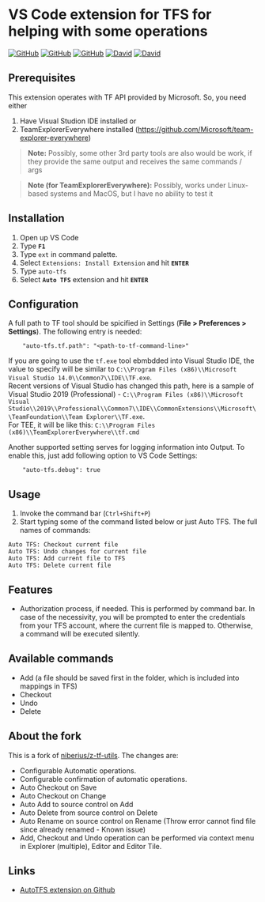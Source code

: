 # VS Code extension for TFS for helping with some operations

[![GitHub](https://img.shields.io/github/v/release/nik-base/auto-tfs?include_prereleases&style=flat-square)](https://github.com/nik-base/auto-tfs/releases)
[![GitHub](https://img.shields.io/github/workflow/status/nik-base/auto-tfs/NodeJS%20with%20Webpack?style=flat-square)](https://github.com/nik-base/auto-tfs/actions/workflows/webpack.yml)
[![GitHub](https://img.shields.io/github/license/nik-base/auto-tfs?style=flat-square)](https://github.com/nik-base/auto-tfs/blob/master/LICENSE)
[![David](https://img.shields.io/david/nik-base/auto-tfs?style=flat-square)](https://github.com/nik-base/auto-tfs)
[![David](https://img.shields.io/david/dev/nik-base/auto-tfs?style=flat-square)](https://github.com/nik-base/auto-tfs?type=dev)

## Prerequisites
This extension operates with TF API provided by Microsoft. So, you need either
1. Have Visual Studion IDE installed
or
2. TeamExplorerEverywhere installed (https://github.com/Microsoft/team-explorer-everywhere)
> **Note:** Possibly, some other 3rd party tools are also would be work, if they provide the same output and receives the same commands / args

> **Note (for TeamExplorerEverywhere):** Possibly, works under Linux-based systems and MacOS, but I have no ability to test it

## Installation

1. Open up VS Code
2. Type **`F1`**
3. Type `ext` in command palette.
4. Select `Extensions: Install Extension` and hit **`ENTER`**
5. Type `auto-tfs`
6. Select **`Auto TFS`** extension and hit **`ENTER`**

## Configuration

A full path to TF tool should be spicified in Settings (**File > Preferences > Settings**).
The following entry is needed:

```
    "auto-tfs.tf.path": "<path-to-tf-command-line>"
```

If you are going to use the `tf.exe` tool ebmbdded into Visual Studio IDE, the value to specify will be similar to `C:\\Program Files (x86)\\Microsoft Visual Studio 14.0\\Common7\\IDE\\TF.exe`.  
Recent versions of Visual Studio has changed this path, here is a sample of Visual Studio 2019 (Professional) - `C:\\Program Files (x86)\\Microsoft Visual Studio\\2019\\Professional\\Common7\\IDE\\CommonExtensions\\Microsoft\\TeamFoundation\\Team Explorer\\TF.exe`.  
For TEE, it will be like this: `C:\\Program Files (x86)\\TeamExplorerEverywhere\\tf.cmd`  

Another supported setting serves for logging information into Output. To enable this, just add following option to VS Code Settings:
```
    "auto-tfs.debug": true
```

## Usage
1. Invoke the command bar (`Ctrl+Shift+P`)
2. Start typing some of the command listed below or just Auto TFS. The full names of commands:
```
Auto TFS: Checkout current file
Auto TFS: Undo changes for current file
Auto TFS: Add current file to TFS
Auto TFS: Delete current file
```

## Features

* Authorization process, if needed. This is performed by command bar. In case of the necessivity, you will be prompted to enter the credentials from your TFS account, where the current file is mapped to. Otherwise, a command will be executed silently.

## Available commands

* Add (a file should be saved first in the folder, which is included into mappings in TFS)
* Checkout
* Undo
* Delete

## About the fork

This is a fork of [niberius/z-tf-utils](https://github.com/niberius/z-tf-utils). The changes are:

- Configurable Automatic operations.
- Configurable confirmation of automatic operations.
- Auto Checkout on Save
- Auto Checkout on Change
- Auto Add to source control on Add
- Auto Delete from source control on Delete
- Auto Rename on source control on Rename (Throw error cannot find file since already renamed - Known issue)
- Add, Checkout and Undo operation can be performed via context menu in Explorer (multiple), Editor and Editor Tile.

## Links

- [AutoTFS extension on Github](https://github.com/nik-base/auto-tfs)